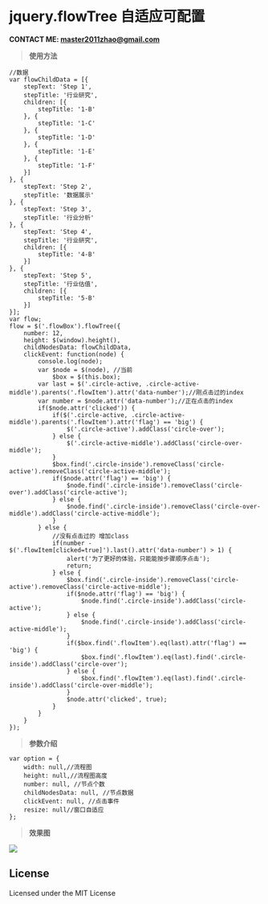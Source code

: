 # jquery.flowTree 自适应可配置


 **CONTACT ME: [master2011zhao@gmail.com](master2011zhao@gmail.com)** 

> **使用方法**

    //数据
    var flowChildData = [{
        stepText: 'Step 1',
        stepTitle: '行业研究',
        children: [{
            stepTitle: '1-B'
        }, {
            stepTitle: '1-C'
        }, {
            stepTitle: '1-D'
        }, {
            stepTitle: '1-E'
        }, {
            stepTitle: '1-F'
        }]
    }, {
        stepText: 'Step 2',
        stepTitle: '数据展示'
    }, {
        stepText: 'Step 3',
        stepTitle: '行业分析'
    }, {
        stepText: 'Step 4',
        stepTitle: '行业研究',
        children: [{
            stepTitle: '4-B'
        }]
    }, {
        stepText: 'Step 5',
        stepTitle: '行业估值',
        children: [{
            stepTitle: '5-B'
        }]
    }];
    var flow;
    flow = $('.flowBox').flowTree({
        number: 12,
        height: $(window).height(),
        childNodesData: flowChildData,
        clickEvent: function(node) {
            console.log(node);
            var $node = $(node), //当前
                $box = $(this.box);
            var last = $('.circle-active, .circle-active-middle').parents('.flowItem').attr('data-number');//刚点击过的index
            var number = $node.attr('data-number');//正在点击的index
            if($node.attr('clicked')) {
                if($('.circle-active, .circle-active-middle').parents('.flowItem').attr('flag') == 'big') {
                    $('.circle-active').addClass('circle-over');
                } else {
                    $('.circle-active-middle').addClass('circle-over-middle');
                }
                $box.find('.circle-inside').removeClass('circle-active').removeClass('circle-active-middle');
                if($node.attr('flag') == 'big') {
                    $node.find('.circle-inside').removeClass('circle-over').addClass('circle-active');
                } else {
                    $node.find('.circle-inside').removeClass('circle-over-middle').addClass('circle-active-middle');
                }
            } else {
                //没有点击过的 增加class
                if(number - $('.flowItem[clicked=true]').last().attr('data-number') > 1) {
                    alert('为了更好的体验，只能能按步骤顺序点击');
                    return;
                } else {
                    $box.find('.circle-inside').removeClass('circle-active').removeClass('circle-active-middle');
                    if($node.attr('flag') == 'big') {
                        $node.find('.circle-inside').addClass('circle-active');
                    } else {
                        $node.find('.circle-inside').addClass('circle-active-middle');
                    }
                    if($box.find('.flowItem').eq(last).attr('flag') == 'big') {
                        $box.find('.flowItem').eq(last).find('.circle-inside').addClass('circle-over');
                    } else {
                        $box.find('.flowItem').eq(last).find('.circle-inside').addClass('circle-over-middle');
                    }
                    $node.attr('clicked', true);
                }
            }
        }
    });

> **参数介绍**

	var option = {
        width: null,//流程图
        height: null,//流程图高度
        number: null, //节点个数
        childNodesData: null, //节点数据
        clickEvent: null, //点击事件
        resize: null//窗口自适应
    };
	
> **效果图**

![](http://i.imgur.com/rYMkbY3.png)

## License ##

Licensed under the MIT License